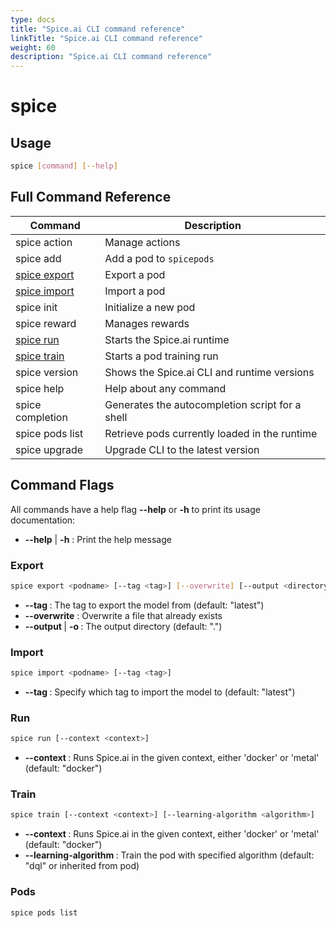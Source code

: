 ```yaml
---
type: docs
title: "Spice.ai CLI command reference"
linkTitle: "Spice.ai CLI command reference"
weight: 60
description: "Spice.ai CLI command reference"
---
```


# spice

## Usage

```bash
spice [command] [--help]
```

## Full Command Reference

| Command                 | Description                                     |
|-------------------------|-------------------------------------------------|
| spice action            | Manage actions                                  |
| spice add               | Add a pod to `spicepods`                        |
| [spice export](#Export) | Export a pod                                    |
| [spice import](#Import) | Import a pod                                    |
| spice init              | Initialize a new pod                            |
| spice reward            | Manages rewards                                 |
| [spice run](#Run)       | Starts the Spice.ai runtime                     |
| [spice train](#Train)   | Starts a pod training run                       |
| spice version           | Shows the Spice.ai CLI and runtime versions     |
| spice help              | Help about any command                          |
| spice completion        | Generates the autocompletion script for a shell |
| spice pods list         | Retrieve pods currently loaded in the runtime   |
| spice upgrade           | Upgrade CLI to the latest version               |


## Command Flags

All commands have a help flag **--help** or **-h** to print its usage documentation:

* **--help** | **-h** : Print the help message

### Export

```bash
spice export <podname> [--tag <tag>] [--overwrite] [--output <directory>]
```

* **--tag <tag>** : The tag to export the model from (default: "latest")
* **--overwrite** : Overwrite a file that already exists
* **--output <directory>** | **-o <directory>** : The output directory (default: ".")

### Import

```bash
spice import <podname> [--tag <tag>]
```

* **--tag <tag>** : Specify which tag to import the model to (default: "latest")

### Run

```bash
spice run [--context <context>]
```

* **--context <context>** : Runs Spice.ai in the given context, either 'docker' or 'metal' (default: "docker")

### Train

```bash
spice train [--context <context>] [--learning-algorithm <algorithm>]
```

* **--context <context>** : Runs Spice.ai in the given context, either 'docker' or 'metal' (default: "docker")
* **--learning-algorithm <algorithm>** : Train the pod with specified algorithm (default: "dql" or inherited from pod)

### Pods

```bash
spice pods list
```